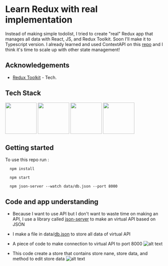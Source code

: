 # Learn Redux with real implementation

Instead of making simple todolist, I tried to create "real" Redux app that manages all data with React, JS, and Redux Toolkit. Soon I'll make it to Typescript version. 
I already learned and used ContextAPI on this [repo](https://github.com/AlvaJufinto/School-Hall-management-system) and I think it's time to scale up with other state management!

## Acknowledgements

- [Redux Toolkit](https://github.com/AlvaJufinto/) - Tech.


## Tech Stack

<p float="left">
  <img src="https://media.discordapp.net/attachments/1021751620331126865/1021757797475561542/js-logo.png" width="100" />
  <img src="https://media.discordapp.net/attachments/1021751620331126865/1021757798259888240/node-logo.png" width="100" />
  <img src="https://media.discordapp.net/attachments/1021751620331126865/1021757798612217927/react-logo.png" width="100" /> 
  <img src="https://media.discordapp.net/attachments/1021751620331126865/1022763916285194290/unknown.png?width=458&height=458" width="100" />
</p>

## Getting started

To use this repo run :

```
  npm install
```

```
  npm start
```

```
  npm json-server --watch data/db.json --port 8000

```



## Code and app understanding
- Because I want to use API but I don't want to waste time on making an API, I use a library called [json-server](https://www.npmjs.com/package/json-server) to make an virtual API based on JSON

- I make a file in data/[db.json](https://github.com/AlvaJufinto/Learn-redux-toolkit/tree/main/data) to store all data of virtual API

- A piece of code to make connection to virtual API to port 8000
  ![alt text](https://media.discordapp.net/attachments/1021751620331126865/1022769602683482122/unknown.png)

- This code create a store that contains store nane, store data, and method to edit store data
  ![alt text](https://media.discordapp.net/attachments/1021751620331126865/1022776950705627148/unknown.png?width=406&height=457)
